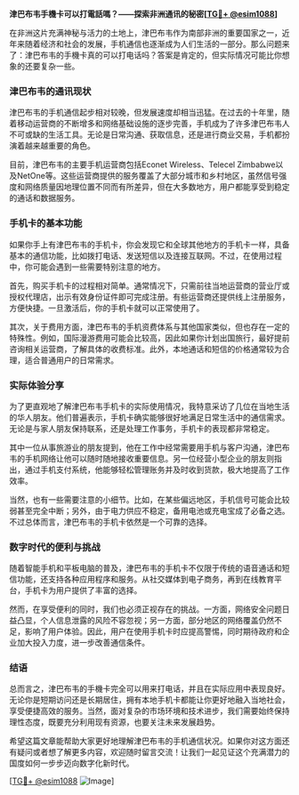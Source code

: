 **津巴布韦手機卡可以打電話嗎？——探索非洲通讯的秘密[[TG💪+ @esim1088](https://t.me/s/esim1088)]**

在非洲这片充满神秘与活力的土地上，津巴布韦作为南部非洲的重要国家之一，近年来随着经济和社会的发展，手机通信也逐渐成为人们生活的一部分。那么问题来了：津巴布韦的手機卡真的可以打电话吗？答案是肯定的，但实际情况可能比你想象的还要复杂一些。

### 津巴布韦的通讯现状

津巴布韦的手机通信起步相对较晚，但发展速度却相当迅猛。在过去的十年里，随着移动运营商的不断增多和网络基础设施的逐步完善，手机成为了许多津巴布韦人不可或缺的生活工具。无论是日常沟通、获取信息，还是进行商业交易，手机都扮演着越来越重要的角色。

目前，津巴布韦的主要手机运营商包括Econet Wireless、Telecel Zimbabwe以及NetOne等。这些运营商提供的服务覆盖了大部分城市和乡村地区，虽然信号强度和网络质量因地理位置不同而有所差异，但在大多数地方，用户都能享受到稳定的通话和数据服务。

### 手机卡的基本功能

如果你手上有津巴布韦的手机卡，你会发现它和全球其他地方的手机卡一样，具备基本的通信功能，比如拨打电话、发送短信以及连接互联网。不过，在使用过程中，你可能会遇到一些需要特别注意的地方。

首先，购买手机卡的过程相对简单。通常情况下，只需前往当地运营商的营业厅或授权代理店，出示有效身份证件即可完成注册。有些运营商还提供线上注册服务，方便快捷。一旦激活后，你的手机卡就可以正常使用了。

其次，关于费用方面，津巴布韦的手机资费体系与其他国家类似，但也存在一定的特殊性。例如，国际漫游费用可能会比较高，因此如果你计划出国旅行，最好提前咨询相关运营商，了解具体的收费标准。此外，本地通话和短信的价格通常较为合理，适合普通用户的日常需求。

### 实际体验分享

为了更直观地了解津巴布韦手机卡的实际使用情况，我特意采访了几位在当地生活的华人朋友。他们普遍表示，手机卡确实能够很好地满足日常生活中的通信需求。无论是与家人朋友保持联系，还是处理工作事务，手机卡的表现都非常稳定。

其中一位从事旅游业的朋友提到，他在工作中经常需要用手机与客户沟通，津巴布韦的手机网络让他可以随时随地接收重要信息。另一位经营小型企业的朋友则指出，通过手机支付系统，他能够轻松管理账务并及时收到货款，极大地提高了工作效率。

当然，也有一些需要注意的小细节。比如，在某些偏远地区，手机信号可能会比较弱甚至完全中断；另外，由于电力供应不稳定，备用电池或充电宝成了必备之选。不过总体而言，津巴布韦的手机卡依然是一个可靠的选择。

### 数字时代的便利与挑战

随着智能手机和平板电脑的普及，津巴布韦的手机卡不仅限于传统的语音通话和短信功能，还支持各种应用程序和服务。从社交媒体到电子商务，再到在线教育平台，手机卡为用户提供了丰富的选择。

然而，在享受便利的同时，我们也必须正视存在的挑战。一方面，网络安全问题日益凸显，个人信息泄露的风险不容忽视；另一方面，部分地区的网络覆盖仍然不足，影响了用户体验。因此，用户在使用手机卡时应提高警惕，同时期待政府和企业加大投入力度，进一步改善通信条件。

### 结语

总而言之，津巴布韦的手機卡完全可以用来打电话，并且在实际应用中表现良好。无论你是短期访问还是长期居住，拥有本地手机卡都能让你更好地融入当地社会，享受便捷高效的服务。当然，面对复杂的市场环境和技术进步，我们需要始终保持理性态度，既要充分利用现有资源，也要关注未来发展趋势。

希望这篇文章能帮助大家更好地理解津巴布韦的手机通信状况。如果你对这方面还有疑问或者想了解更多内容，欢迎随时留言交流！让我们一起见证这个充满潜力的国度如何一步步迈向数字化新时代。

[[TG💪+ @esim1088](https://t.me/s/esim1088) ![Image](https://i.postimg.cc/4NQfJmqS/Snipaste-2025-05-13-00-14-12.png)]